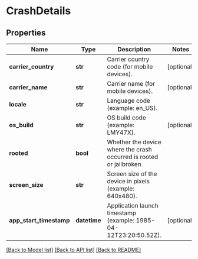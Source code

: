 # CrashDetails

## Properties
Name | Type | Description | Notes
------------ | ------------- | ------------- | -------------
**carrier_country** | **str** | Carrier country code (for mobile devices).  | [optional] 
**carrier_name** | **str** | Carrier name (for mobile devices).  | [optional] 
**locale** | **str** | Language code (example: en_US).  | 
**os_build** | **str** | OS build code (example: LMY47X).  | [optional] 
**rooted** | **bool** | Whether the device where the crash occurred is rooted or jailbroken  | 
**screen_size** | **str** | Screen size of the device in pixels (example: 640x480).  | 
**app_start_timestamp** | **datetime** | Application launch timestamp (example: 1985-04-12T23:20:50.52Z).  | [optional] 

[[Back to Model list]](../README.md#documentation-for-models) [[Back to API list]](../README.md#documentation-for-api-endpoints) [[Back to README]](../README.md)


